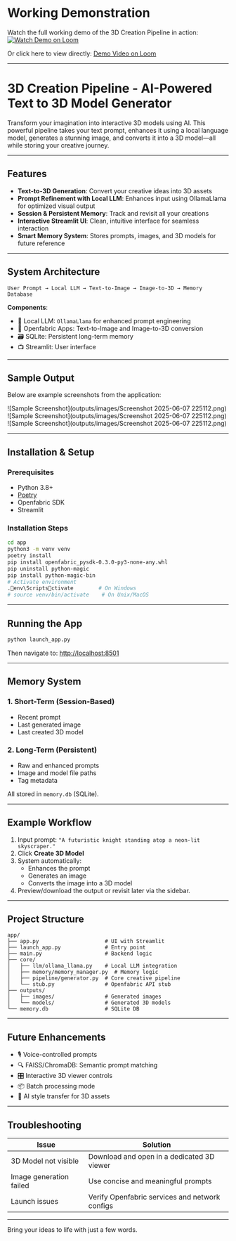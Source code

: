 
# Working Demonstration

Watch the full working demo of the 3D Creation Pipeline in action:  
[![Watch Demo on Loom](https://cdn.loom.com/sessions/thumbnails/6826d074cd8b4374905107abc970b9ec-with-play.gif)](https://www.loom.com/share/6826d074cd8b4374905107abc970b9ec?sid=99ed7ab5-9b62-488f-99f7-eafd4a6e6121)

Or click here to view directly: [Demo Video on Loom](https://www.loom.com/share/6826d074cd8b4374905107abc970b9ec?sid=99ed7ab5-9b62-488f-99f7-eafd4a6e6121)

---


#  3D Creation Pipeline - AI-Powered Text to 3D Model Generator

Transform your imagination into interactive 3D models using AI. This powerful pipeline takes your text prompt, enhances it using a local language model, generates a stunning image, and converts it into a 3D model—all while storing your creative journey.

---

## Features

- **Text-to-3D Generation**: Convert your creative ideas into 3D assets
- **Prompt Refinement with Local LLM**: Enhances input using OllamaLlama for optimized visual output
- **Session & Persistent Memory**: Track and revisit all your creations
- **Interactive Streamlit UI**: Clean, intuitive interface for seamless interaction
- **Smart Memory System**: Stores prompts, images, and 3D models for future reference

---

##  System Architecture

```
User Prompt → Local LLM → Text-to-Image → Image-to-3D → Memory Database
```

**Components**:
- 🧠 Local LLM: `OllamaLlama` for enhanced prompt engineering  
- 🎨 Openfabric Apps: Text-to-Image and Image-to-3D conversion  
- 🗃️ SQLite: Persistent long-term memory  
- 📺 Streamlit: User interface

---

## Sample Output

Below are example screenshots from the application:

![Sample Screenshot](outputs/images/Screenshot 2025-06-07 225112.png)
![Sample Screenshot](outputs/images/Screenshot 2025-06-07 225112.png)
![Sample Screenshot](outputs/images/Screenshot 2025-06-07 225112.png)

---

##  Installation & Setup

### Prerequisites
- Python 3.8+
- [Poetry](https://python-poetry.org/)
- Openfabric SDK
- Streamlit

### Installation Steps

```bash
cd app
python3 -m venv venv
poetry install
pip install openfabric_pysdk-0.3.0-py3-none-any.whl
pip uninstall python-magic
pip install python-magic-bin
# Activate environment
.env\Scriptsctivate        # On Windows
# source venv/bin/activate    # On Unix/MacOS
```

---

## Running the App

```bash
python launch_app.py
```

Then navigate to: [http://localhost:8501](http://localhost:8501)

---

## Memory System

### 1. Short-Term (Session-Based)
- Recent prompt
- Last generated image
- Last created 3D model

### 2. Long-Term (Persistent)
- Raw and enhanced prompts
- Image and model file paths
- Tag metadata

All stored in `memory.db` (SQLite).

---

## Example Workflow

1. Input prompt: `"A futuristic knight standing atop a neon-lit skyscraper."`
2. Click **Create 3D Model**
3. System automatically:
   - Enhances the prompt
   - Generates an image
   - Converts the image into a 3D model
4. Preview/download the output or revisit later via the sidebar.

---

## Project Structure

```
app/
├── app.py                     # UI with Streamlit
├── launch_app.py              # Entry point
├── main.py                    # Backend logic
├── core/
│   ├── llm/ollama_llama.py    # Local LLM integration
│   ├── memory/memory_manager.py  # Memory logic
│   ├── pipeline/generator.py  # Core creative pipeline
│   └── stub.py                # Openfabric API stub
├── outputs/
│   ├── images/                # Generated images
│   └── models/                # Generated 3D models
└── memory.db                  # SQLite DB
```

---

## Future Enhancements

- 🎙️ Voice-controlled prompts
- 🔍 FAISS/ChromaDB: Semantic prompt matching
- 🎛️ Interactive 3D viewer controls
- 📦 Batch processing mode
- 🎨 AI style transfer for 3D assets

---

##  Troubleshooting

| Issue | Solution |
|-------|----------|
| 3D Model not visible | Download and open in a dedicated 3D viewer |
| Image generation failed | Use concise and meaningful prompts |
| Launch issues | Verify Openfabric services and network configs |

---

 Bring your ideas to life with just a few words.
